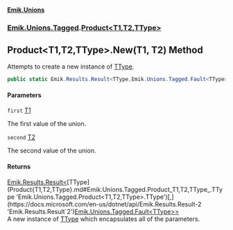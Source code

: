 #### [Emik.Unions](index.md 'index')
### [Emik.Unions.Tagged](Emik.Unions.Tagged.md 'Emik.Unions.Tagged').[Product&lt;T1,T2,TType&gt;](Product{T1,T2,TType}.md 'Emik.Unions.Tagged.Product<T1,T2,TType>')

## Product<T1,T2,TType>.New(T1, T2) Method

Attempts to create a new instance of [TType](Product{T1,T2,TType}.md#Emik.Unions.Tagged.Product_T1,T2,TType_.TType 'Emik.Unions.Tagged.Product<T1,T2,TType>.TType').

```csharp
public static Emik.Results.Result<TType,Emik.Unions.Tagged.Fault<TType>> New(T1 first, T2 second);
```
#### Parameters

<a name='Emik.Unions.Tagged.Product_T1,T2,TType_.New(T1,T2).first'></a>

`first` [T1](Product{T1,T2,TType}.md#Emik.Unions.Tagged.Product_T1,T2,TType_.T1 'Emik.Unions.Tagged.Product<T1,T2,TType>.T1')

The first value of the union.

<a name='Emik.Unions.Tagged.Product_T1,T2,TType_.New(T1,T2).second'></a>

`second` [T2](Product{T1,T2,TType}.md#Emik.Unions.Tagged.Product_T1,T2,TType_.T2 'Emik.Unions.Tagged.Product<T1,T2,TType>.T2')

The second value of the union.

#### Returns
[Emik.Results.Result&lt;](https://docs.microsoft.com/en-us/dotnet/api/Emik.Results.Result-2 'Emik.Results.Result`2')[TType](Product{T1,T2,TType}.md#Emik.Unions.Tagged.Product_T1,T2,TType_.TType 'Emik.Unions.Tagged.Product<T1,T2,TType>.TType')[,](https://docs.microsoft.com/en-us/dotnet/api/Emik.Results.Result-2 'Emik.Results.Result`2')[Emik.Unions.Tagged.Fault&lt;](Fault{T}.md 'Emik.Unions.Tagged.Fault<T>')[TType](Product{T1,T2,TType}.md#Emik.Unions.Tagged.Product_T1,T2,TType_.TType 'Emik.Unions.Tagged.Product<T1,T2,TType>.TType')[&gt;](Fault{T}.md 'Emik.Unions.Tagged.Fault<T>')[&gt;](https://docs.microsoft.com/en-us/dotnet/api/Emik.Results.Result-2 'Emik.Results.Result`2')  
A new instance of [TType](Product{T1,T2,TType}.md#Emik.Unions.Tagged.Product_T1,T2,TType_.TType 'Emik.Unions.Tagged.Product<T1,T2,TType>.TType') which encapsulates all of the parameters.